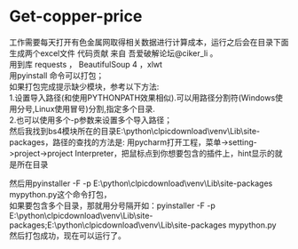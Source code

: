 # Get-copper-price
工作需要每天打开有色金属网取得相关数据进行计算成本，运行之后会在目录下面生成两个excel文件
代码贡献 来自 吾爱破解论坛@ciker_li 。  
用到库 requests ， BeautifulSoup 4 ，xlwt  
用pyinstall 命令可以打包；  
如果打包完成提示缺少模块，参考以下方法:  
1.设置导入路径(和使用PYTHONPATH效果相似).可以用路径分割符(Windows使用分号,Linux使用冒号)分割,指定多个目录.  
2.也可以使用多个-p参数来设置多个导入路径；   
然后我找到bs4模块所在的目录E:\python\clpicdownload\venv\Lib\site-packages，路径的查找的方法是:
用pycharm打开工程，菜单->setting->project->project Interpreter，把鼠标点到你想要包含的插件上，hint显示的就是所在目录

然后用pyinstaller -F -p E:\python\clpicdownload\venv\Lib\site-packages mypython.py这个命令打包，  
如果要包含多个目录，那就用分号隔开如：pyinstaller -F -p E:\python\clpicdownload\venv\Lib\site-packages;E:\python\clpicdownload\venv\Lib\site-packages mypython.py  
然后打包成功，现在可以运行了。
